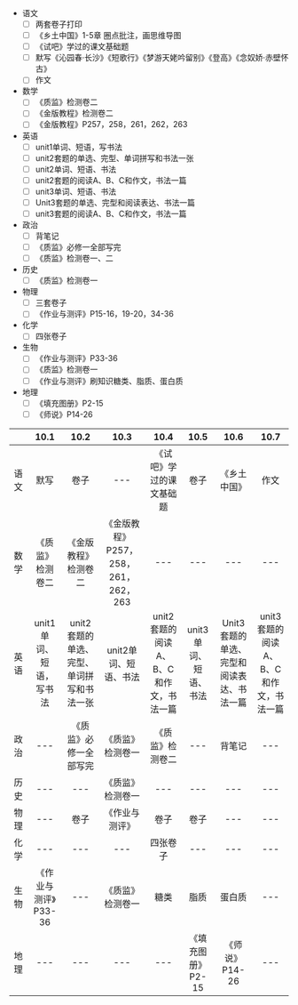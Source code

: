 - 语文
  - [ ] 两套卷子打印
  - [ ] 《乡土中国》1-5章 圈点批注，画思维导图
  - [ ] 《试吧》学过的课文基础题
  - [ ] 默写《沁园春·长沙》《短歌行》《梦游天姥吟留别》《登高》《念奴娇·赤壁怀古》
  - [ ] 作文
- 数学
  - [ ] 《质监》检测卷二
  - [ ] 《金版教程》检测卷二
  - [ ] 《金版教程》P257，258，261，262，263
- 英语
  - [ ] unit1单词、短语，写书法
  - [ ] unit2套题的单选、完型、单词拼写和书法一张
  - [ ] unit2单词、短语、书法
  - [ ] unit2套题的阅读A、B、C和作文，书法一篇
  - [ ] unit3单词、短语、书法
  - [ ] Unit3套题的单选、完型和阅读表达、书法一篇
  - [ ] unit3套题的阅读A、B、C和作文，书法一篇
- 政治
  - [ ] 背笔记
  - [ ] 《质监》必修一全部写完
  - [ ] 《质监》检测卷一、二
- 历史
  - [ ] 《质监》检测卷一
- 物理
  - [ ] 三套卷子
  - [ ] 《作业与测评》P15-16，19-20，34-36
- 化学
  - [ ] 四张卷子
- 生物
  - [ ] 《作业与测评》P33-36
  - [ ] 《质监》检测卷一
  - [ ] 《作业与测评》刷知识糖类、脂质、蛋白质
- 地理
  - [ ] 《填充图册》P2-15
  - [ ] 《师说》P14-26

|       | 10.1  | 10.2  | 10.3  | 10.4  | 10.5  | 10.6  | 10.7  |
| :---: | :---: | :---: | :---: | :---: | :---: | :---: | :---: |
| 语文  |  默写  |  卷子  |  ---  |  《试吧》学过的课文基础题  |  卷子  |  《乡土中国》  |  作文  |
| 数学  |  《质监》检测卷二  |  《金版教程》检测卷二  |  《金版教程》P257，258，261，262，263  |  ---  |  ---  |  ---  |  ---  |
| 英语  |  unit1单词、短语，写书法  |  unit2套题的单选、完型、单词拼写和书法一张  |  unit2单词、短语、书法  |  unit2套题的阅读A、B、C和作文，书法一篇  |  unit3单词、短语、书法  |  Unit3套题的单选、完型和阅读表达、书法一篇  |  unit3套题的阅读A、B、C和作文，书法一篇  |
| 政治  |  ---  |  《质监》必修一全部写完  |  《质监》检测卷一  |  《质监》检测卷二  |  ---  |  背笔记  |  ---  |
| 历史  |  ---  |  ---  |  《质监》检测卷一  |  ---  |  ---  |  ---  |  ---  |
| 物理  |  ---  |  卷子  |  《作业与测评》  |  卷子  |  卷子  |  ---  |  ---  |
| 化学  |  ---  |  ---  |  ---  |  四张卷子  |  ---  |  ---  |  ---  |
| 生物  |  《作业与测评》P33-36  |  ---  |  《质监》检测卷一 |  糖类  |  脂质  |  蛋白质  |  ---   |
| 地理  |  ---  |  ---  |  ---  |  ---  |  《填充图册》P2-15  |  《师说》P14-26  |  ---  |